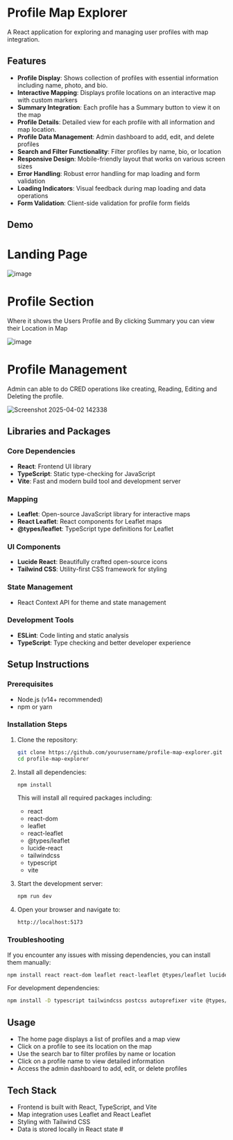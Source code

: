 # Profile Map Explorer

A React application for exploring and managing user profiles with map integration.


## Features

- **Profile Display**: Shows collection of profiles with essential information including name, photo, and bio.
- **Interactive Mapping**: Displays profile locations on an interactive map with custom markers
- **Summary Integration**: Each profile has a Summary button to view it on the map
- **Profile Details**: Detailed view for each profile with all information and map location.
-  **Profile Data Management**: Admin dashboard to add, edit, and delete profiles
- **Search and Filter Functionality**: Filter profiles by name, bio, or location
- **Responsive Design**: Mobile-friendly layout that works on various screen sizes
- **Error Handling**: Robust error handling for map loading and form validation
- **Loading Indicators**: Visual feedback during map loading and data operations
- **Form Validation**: Client-side validation for profile form fields

## Demo
# Landing Page

![image](https://github.com/user-attachments/assets/25e3bf5e-4ab6-444b-9ab2-1f6015053221)

# Profile Section 
Where it shows the Users Profile and By clicking Summary you can view their Location in Map

![image](https://github.com/user-attachments/assets/e3736b68-c274-46fd-b028-f87455be0d74)

# Profile Management 
Admin can able to do CRED operations like creating, Reading, Editing and Deleting the profile.

![Screenshot 2025-04-02 142338](https://github.com/user-attachments/assets/71c85b89-79e8-4f2b-9e0c-304af07602f3)

## Libraries and Packages

### Core Dependencies
- **React**: Frontend UI library
- **TypeScript**: Static type-checking for JavaScript
- **Vite**: Fast and modern build tool and development server

### Mapping
- **Leaflet**: Open-source JavaScript library for interactive maps
- **React Leaflet**: React components for Leaflet maps
- **@types/leaflet**: TypeScript type definitions for Leaflet

### UI Components
- **Lucide React**: Beautifully crafted open-source icons
- **Tailwind CSS**: Utility-first CSS framework for styling

### State Management
- React Context API for theme and state management

### Development Tools
- **ESLint**: Code linting and static analysis
- **TypeScript**: Type checking and better developer experience

## Setup Instructions

### Prerequisites

- Node.js (v14+ recommended)
- npm or yarn

### Installation Steps

1. Clone the repository:
   ```bash
   git clone https://github.com/yourusername/profile-map-explorer.git
   cd profile-map-explorer
   ```

2. Install all dependencies:
   ```bash
   npm install
   ```
   
   This will install all required packages including:
   - react
   - react-dom
   - leaflet
   - react-leaflet
   - @types/leaflet
   - lucide-react
   - tailwindcss
   - typescript
   - vite

3. Start the development server:
   ```bash
   npm run dev
   ```

4. Open your browser and navigate to:
   ```
   http://localhost:5173
   ```

### Troubleshooting

If you encounter any issues with missing dependencies, you can install them manually:

```bash
npm install react react-dom leaflet react-leaflet @types/leaflet lucide-react
```

For development dependencies:
```bash
npm install -D typescript tailwindcss postcss autoprefixer vite @types/react @types/react-dom
```

## Usage

- The home page displays a list of profiles and a map view
- Click on a profile to see its location on the map
- Use the search bar to filter profiles by name or location
- Click on a profile name to view detailed information
- Access the admin dashboard to add, edit, or delete profiles
## Tech Stack
- Frontend is built with React, TypeScript, and Vite
- Map integration uses Leaflet and React Leaflet
- Styling with Tailwind CSS
- Data is stored locally in React state #

